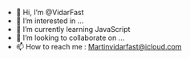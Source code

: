 - 👋 Hi, I’m @VidarFast
- 👀 I’m interested in ...
- 🌱 I’m currently learning JavaScript
- 💞️ I’m looking to collaborate on ...
- 📫 How to reach me : Martinvidarfast@icloud.com

<!---
VidarFast/VidarFast is a ✨ special ✨ repository because its `README.md` (this file) appears on your GitHub profile.
You can click the Preview link to take a look at your changes.
--->
